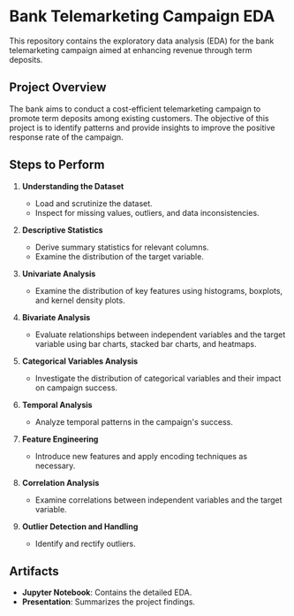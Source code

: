# Bank Telemarketing Campaign EDA

This repository contains the exploratory data analysis (EDA) for the bank telemarketing campaign aimed at enhancing revenue through term deposits.

## Project Overview

The bank aims to conduct a cost-efficient telemarketing campaign to promote term deposits among existing customers. The objective of this project is to identify patterns and provide insights to improve the positive response rate of the campaign.

## Steps to Perform

1. **Understanding the Dataset**
   - Load and scrutinize the dataset.
   - Inspect for missing values, outliers, and data inconsistencies.

2. **Descriptive Statistics**
   - Derive summary statistics for relevant columns.
   - Examine the distribution of the target variable.

3. **Univariate Analysis**
   - Examine the distribution of key features using histograms, boxplots, and kernel density plots.

4. **Bivariate Analysis**
   - Evaluate relationships between independent variables and the target variable using bar charts, stacked bar charts, and heatmaps.

5. **Categorical Variables Analysis**
   - Investigate the distribution of categorical variables and their impact on campaign success.

6. **Temporal Analysis**
   - Analyze temporal patterns in the campaign's success.

7. **Feature Engineering**
   - Introduce new features and apply encoding techniques as necessary.

8. **Correlation Analysis**
   - Examine correlations between independent variables and the target variable.

9. **Outlier Detection and Handling**
   - Identify and rectify outliers.


## Artifacts

- **Jupyter Notebook**: Contains the detailed EDA.
- **Presentation**: Summarizes the project findings.
